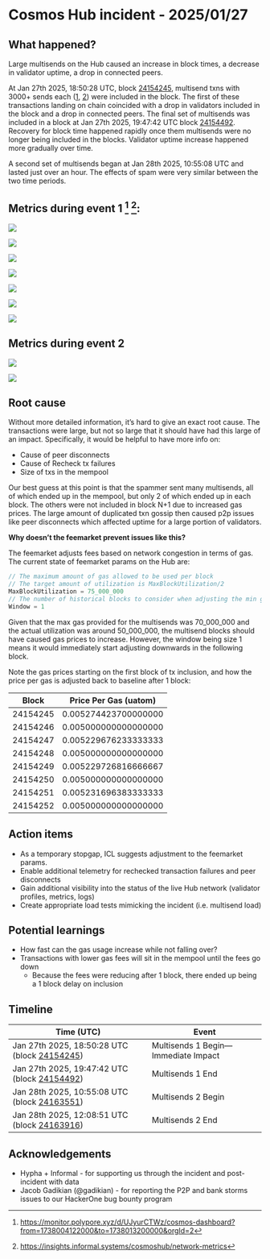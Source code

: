 # Cosmos Hub incident - 2025/01/27

## What happened?

Large multisends on the Hub caused an increase in block times, a decrease in validator uptime, a drop in connected peers.

At Jan 27th 2025, 18:50:28 UTC, block [24154245](https://www.mintscan.io/cosmos/block/24154245), multisend txns with 3000+ sends each 
([1](https://www.mintscan.io/cosmos/tx/61C0A837F46D8957A50FDABF1DA5DDB5F171EB4BBD3B8F4F425A0EC3443F9A26?height=24154245), [2](https://www.mintscan.io/cosmos/tx/16AB8C00D910E5EECBDB29C130D1A665B5F3AE643E79202C7D0706ED2827A28F?height=24154245)) 
were included in the block. The first of these transactions landing on chain coincided with a drop in validators included in the block and a drop in connected peers. 
The final set of multisends was included in a block at Jan 27th 2025, 19:47:42 UTC block [24154492](https://www.mintscan.io/cosmos/block/24154492). 
Recovery for block time happened rapidly once them multisends were no longer being included in the blocks. Validator uptime increase happened more gradually over time.

A second set of multisends began at Jan 28th 2025, 10:55:08 UTC and lasted just over an hour. The effects of spam were very similar between the two time periods.

## Metrics during event 1 [^1] [^2]:

![](../../assets/incident_report_20250127/tx_recheck.png)

![](../../assets/incident_report_20250127/validators.png)

![](../../assets/incident_report_20250127/blocksize.png)

![](../../assets/incident_report_20250127/mempoolsize.png)

![](../../assets/incident_report_20250127/p2p_traffic.png)

![](../../assets/incident_report_20250127/peer_count.png)

![](../../assets/incident_report_20250127/block_height_diff.png)

## Metrics during event 2

![](../../assets/incident_report_20250127/blocksize_2.png)

![](../../assets/incident_report_20250127/block_height_diff_2.png)

[^1]: https://monitor.polypore.xyz/d/UJyurCTWz/cosmos-dashboard?from=1738004122000&to=1738013200000&orgId=2
[^2]: https://insights.informal.systems/cosmoshub/network-metrics

## Root cause

Without more detailed information, it’s hard to give an exact root cause. The transactions were large, but not so large that it should have had this large of an impact. Specifically, it would be helpful to have more info on:

- Cause of peer disconnects
- Cause of Recheck tx failures
- Size of txs in the mempool

Our best guess at this point is that the spammer sent many multisends, all of which ended up in the mempool, but only 2 of which ended up in each block.
The others were not included in block N+1 due to increased gas prices. The large amount of duplicated txn gossip then caused p2p issues like peer disconnects which affected uptime for a large portion of validators.

**Why doesn’t the feemarket prevent issues like this?**

The feemarket adjusts fees based on network congestion in terms of gas. The current state of feemarket params on the Hub are:

```go
// The maximum amount of gas allowed to be used per block
// The target amount of utilization is MaxBlockUtilization/2
MaxBlockUtilization = 75_000_000
// The number of historical blocks to consider when adjusting the min gas price
Window = 1
```

Given that the max gas provided for the multisends was 70_000_000 and the actual utilization was around 50_000_000, the multisend blocks should have caused gas prices to increase. 
However, the window being size 1 means it would immediately start adjusting downwards in the following block.

Note the gas prices starting on the first block of tx inclusion, and how the price per gas is adjusted back to baseline after 1 block: 

| Block | Price Per Gas (uatom) |
| --- | --- |
| 24154245 | 0.005274423700000000 |
| 24154246 | 0.005000000000000000 |
| 24154247 | 0.005229676233333333 |
| 24154248 | 0.005000000000000000 |
| 24154249 | 0.005229726816666667 |
| 24154250 | 0.005000000000000000 |
| 24154251 | 0.005231696383333333 |
| 24154252 | 0.005000000000000000 |

## Action items

- As a temporary stopgap, ICL suggests adjustment to the feemarket params.
- Enable additional telemetry for rechecked transaction failures and peer disconnects
- Gain additional visibility into the status of the live Hub network (validator profiles, metrics, logs)
- Create appropriate load tests mimicking the incident (i.e. multisend load)

## Potential learnings

- How fast can the gas usage increase while not falling over?
- Transactions with lower gas fees will sit in the mempool until the fees go down
    - Because the fees were reducing after 1 block, there ended up being a 1 block delay on inclusion

## Timeline

| Time (UTC) | Event |
| --- | --- |
| Jan 27th 2025, 18:50:28 UTC (block [24154245](https://www.mintscan.io/cosmos/block/24154245)) | Multisends 1 Begin—Immediate Impact |
| Jan 27th 2025, 19:47:42 UTC (block [24154492](https://www.mintscan.io/cosmos/block/24154492)) | Multisends 1 End |
| Jan 28th 2025, 10:55:08 UTC (block [24163551](https://www.mintscan.io/cosmos/block/24163551)) | Multisends 2 Begin |
| Jan 28th 2025, 12:08:51 UTC (block [24163916](https://www.mintscan.io/cosmos/block/24163916)) | Multisends 2 End |

## Acknowledgements

- Hypha + Informal - for supporting us through the incident and post-incident with data
- Jacob Gadikian (@gadikian) - for reporting the P2P and bank storms issues to our HackerOne bug bounty program
